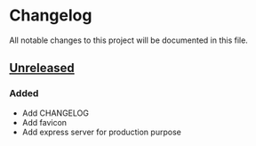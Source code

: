 # Changelog

All notable changes to this project will be documented in this file.

## [Unreleased]

### Added

- Add CHANGELOG
- Add favicon
- Add express server for production purpose

[Unreleased]: https://github.com/AdrienEtienne/scriptor/compare/6fcb87...HEAD